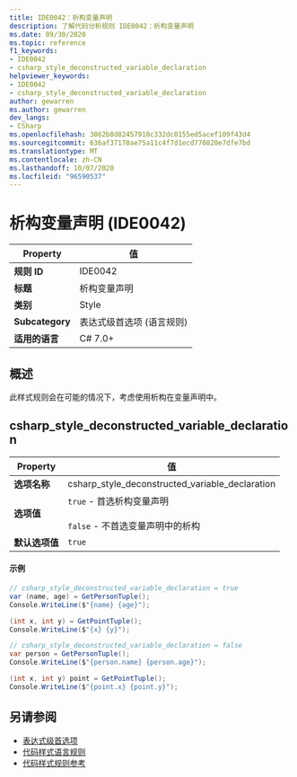```yaml
---
title: IDE0042：析构变量声明
description: 了解代码分析规则 IDE0042：析构变量声明
ms.date: 09/30/2020
ms.topic: reference
f1_keywords:
- IDE0042
- csharp_style_deconstructed_variable_declaration
helpviewer_keywords:
- IDE0042
- csharp_style_deconstructed_variable_declaration
author: gewarren
ms.author: gewarren
dev_langs:
- CSharp
ms.openlocfilehash: 3862b8d82457918c332dc0155ed5acef109f43d4
ms.sourcegitcommit: 636af37170ae75a11c4f7d1ecd770820e7dfe7bd
ms.translationtype: MT
ms.contentlocale: zh-CN
ms.lasthandoff: 10/07/2020
ms.locfileid: "96590537"
---
```

# <a name="deconstruct-variable-declaration-ide0042"></a>析构变量声明 (IDE0042) 

|Property|值|
|-|-|
| **规则 ID** | IDE0042 |
| **标题** | 析构变量声明 |
| **类别** | Style |
| **Subcategory** | 表达式级首选项 (语言规则)  |
| **适用的语言** | C# 7.0+ |

## <a name="overview"></a>概述

此样式规则会在可能的情况下，考虑使用析构在变量声明中。

## <a name="csharp_style_deconstructed_variable_declaration"></a>csharp_style_deconstructed_variable_declaration

|Property|值|
|-|-|
| **选项名称** | csharp_style_deconstructed_variable_declaration
| **选项值** | `true` - 首选析构变量声明<br /><br />`false` - 不首选变量声明中的析构 |
| **默认选项值** | `true` |

#### <a name="example"></a>示例

```csharp
// csharp_style_deconstructed_variable_declaration = true
var (name, age) = GetPersonTuple();
Console.WriteLine($"{name} {age}");

(int x, int y) = GetPointTuple();
Console.WriteLine($"{x} {y}");

// csharp_style_deconstructed_variable_declaration = false
var person = GetPersonTuple();
Console.WriteLine($"{person.name} {person.age}");

(int x, int y) point = GetPointTuple();
Console.WriteLine($"{point.x} {point.y}");
```

## <a name="see-also"></a>另请参阅

- [表达式级首选项](expression-level-preferences.md)
- [代码样式语言规则](language-rules.md)
- [代码样式规则参考](index.md)
